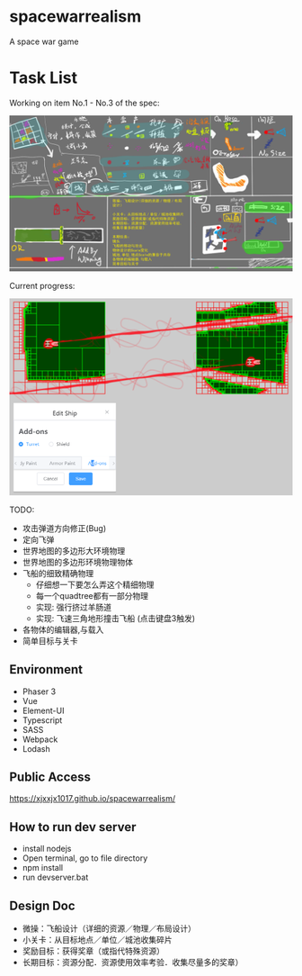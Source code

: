 # spacewarrealism
A space war game

# Task List

Working on item No.1 - No.3 of the spec:

![Specification](/assets/spec/实派宇宙V.png "Specification")

Current progress:

![Progress](/assets/spec/2019-04-13.16-12-52.png "Progress")

TODO:
* 攻击弹道方向修正(Bug)
* 定向飞弹
* 世界地图的多边形大环境物理
* 世界地图的多边形环境物理物体
* 飞船的细致精确物理
	* 仔细想一下要怎么弄这个精细物理
	* 每一个quadtree都有一部分物理
	* 实现: 强行挤过羊肠道
	* 实现: 飞速三角地形撞击飞船 (点击键盘3触发)
* 各物体的编辑器,与载入
* 简单目标与关卡

## Environment

* Phaser 3 		
* Vue
* Element-UI
* Typescript 	
* SASS	
* Webpack 			
* Lodash

## Public Access
https://xjxxjx1017.github.io/spacewarrealism/

## How to run dev server

* install nodejs
* Open terminal, go to file directory
* npm install
* run devserver.bat

## Design Doc
* 微操：飞船设计（详细的资源／物理／布局设计）
* 小关卡：从目标地点／单位／城池收集碎片
* 奖励目标：获得奖章（或指代特殊资源）
* 长期目标：资源分配．资源使用效率考验．收集尽量多的奖章）
